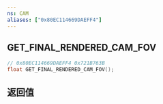 ```yaml
---
ns: CAM
aliases: ["0x80EC114669DAEFF4"]
---
```

## GET_FINAL_RENDERED_CAM_FOV

```c
// 0x80EC114669DAEFF4 0x721B763B
float GET_FINAL_RENDERED_CAM_FOV();
```

## 返回值
